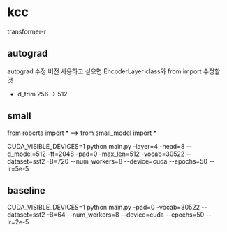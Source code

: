 # kcc
transformer-r

## autograd
autograd 수정 버전 사용하고 싶으면 EncoderLayer class와 from import 수정할 것

+ d_trim 256 -> 512


## small 
from roberta import * ==> from small_model import *

CUDA_VISIBLE_DEVICES=1 python main.py -layer=4 -head=8 --d_model=512 -ff=2048 -pad=0 -max_len=512 -vocab=30522 --dataset=sst2 -B=720 --num_workers=8 --device=cuda --epochs=50 --lr=5e-5


## baseline
CUDA_VISIBLE_DEVICES=1 python main.py -pad=0 -vocab=30522 --dataset=sst2 -B=64 --num_workers=8 --device=cuda --epochs=50 --lr=2e-5
